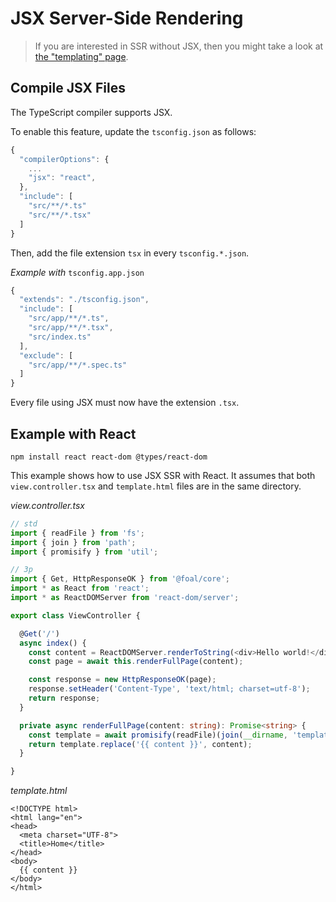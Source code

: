 # JSX Server-Side Rendering

> If you are interested in SSR without JSX, then you might take a look at [the "templating" page](../utilities/templating.md).

## Compile JSX Files

The TypeScript compiler supports JSX.

To enable this feature, update the `tsconfig.json` as follows:

```javascript
{
  "compilerOptions": {
    ...
    "jsx": "react",
  },
  "include": [
    "src/**/*.ts"
    "src/**/*.tsx"
  ]
}
```

Then, add the file extension `tsx` in every `tsconfig.*.json`.

_Example with_ `tsconfig.app.json`

```javascript
{
  "extends": "./tsconfig.json",
  "include": [
    "src/app/**/*.ts",
    "src/app/**/*.tsx",
    "src/index.ts"
  ],
  "exclude": [
    "src/app/**/*.spec.ts"
  ]
}
```

Every file using JSX must now have the extension `.tsx`.

## Example with React

```text
npm install react react-dom @types/react-dom
```

This example shows how to use JSX SSR with React. It assumes that both `view.controller.tsx` and `template.html` files are in the same directory.

_view.controller.tsx_

```typescript
// std
import { readFile } from 'fs';
import { join } from 'path';
import { promisify } from 'util';

// 3p
import { Get, HttpResponseOK } from '@foal/core';
import * as React from 'react';
import * as ReactDOMServer from 'react-dom/server';

export class ViewController {

  @Get('/')
  async index() {
    const content = ReactDOMServer.renderToString(<div>Hello world!</div>);
    const page = await this.renderFullPage(content);

    const response = new HttpResponseOK(page);
    response.setHeader('Content-Type', 'text/html; charset=utf-8');
    return response;
  }

  private async renderFullPage(content: string): Promise<string> {
    const template = await promisify(readFile)(join(__dirname, 'template.html'), 'utf8');
    return template.replace('{{ content }}', content);
  }

}
```

_template.html_

```markup
<!DOCTYPE html>
<html lang="en">
<head>
  <meta charset="UTF-8">
  <title>Home</title>
</head>
<body>
  {{ content }}
</body>
</html>
```

